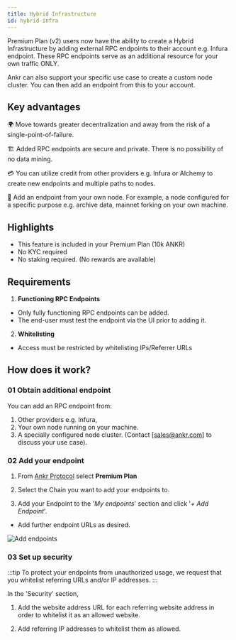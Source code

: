 ```yaml
---
title: Hybrid Infrastructure
id: hybrid-infra
---
```


Premium Plan (v2) users now have the ability to create a Hybrid Infrastructure by adding external RPC endpoints to their account e.g. Infura endpoint. These RPC endpoints serve as an additional resource for your own traffic ONLY. 

Ankr can also support your specific use case to create a custom node cluster. You can then add an endpoint from this to your account. 

## Key advantages
		
🌍 Move towards greater decentralization and away from the risk of a single-point-of-failure.

🏗 Added RPC endpoints are secure and private. There is no possibility of no data mining. 

💳 You can utilize credit from other providers e.g. Infura or Alchemy to create new endpoints and multiple paths to nodes.  

💠 Add an endpoint from your own node. For example, a node configured for a specific purpose e.g. archive data, mainnet forking on your own machine.

## Highlights

* This feature is included in your Premium Plan (10k ANKR)
* No KYC required
* No staking required. (No rewards are available)

## Requirements

1. **Functioning RPC Endpoints**
- Only fully functioning RPC endpoints can be added.
- The end-user must test the endpoint via the UI prior to adding it. 

2. **Whitelisting**
- Access must be restricted by whitelisting IPs/Referrer URLs

## How does it work?

### 01 Obtain additional endpoint

You can add an RPC endpoint from:

1. Other providers e.g. Infura, 
2. Your own node running on your machine.
3. A specially configured node cluster. (Contact [sales@ankr.com] to discuss your use case).

### 02 Add your endpoint

1. From [Ankr Protocol](https://www.ankr.com/protocol/public/) select **Premium Plan**

2. Select the Chain you want to add your endpoints to.

3. Add your Endpoint to the '*My endpoints*' section and click '*+ Add Endpoint*'. 
- Add further endpoint URLs as desired.

![Add endpoints](@site/static/img/add-own-endpoint.png)

### 03 Set up security

:::tip
To protect your endpoints from unauthorized usage, we request that you whitelist referring URLs and/or IP addresses. 
:::

In the 'Security' section, 

1. Add the website address URL for each referring website address in order to whitelist it as an allowed website.

2. Add referring IP addresses to whitelist them as allowed. 






